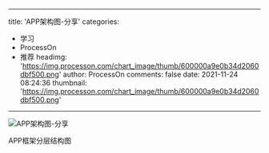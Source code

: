 
---
title: 'APP架构图-分享'
categories: 
 - 学习
 - ProcessOn
 - 推荐
headimg: 'https://img.processon.com/chart_image/thumb/600000a9e0b34d2060dbf500.png'
author: ProcessOn
comments: false
date: 2021-11-24 08:24:36
thumbnail: 'https://img.processon.com/chart_image/thumb/600000a9e0b34d2060dbf500.png'
---

<div>   
<img class="thumb" alt="APP架构图-分享" src="https://img.processon.com/chart_image/thumb/600000a9e0b34d2060dbf500.png" referrerpolicy="no-referrer">
<p>APP框架分层结构图</p>  
</div>
            